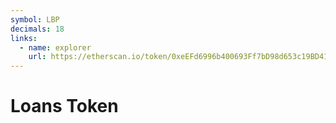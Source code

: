 ```yaml
---
symbol: LBP
decimals: 18
links:
  - name: explorer
    url: https://etherscan.io/token/0xeEFd6996b400693Ff7bD98d653c19BD418E8cE7c
---
```


# Loans Token
